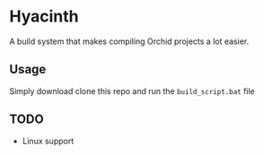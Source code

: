 # Hyacinth

A build system that makes compiling Orchid projects a lot easier.

## Usage

Simply download clone this repo and run the `build_script.bat` file

## TODO

* Linux support

